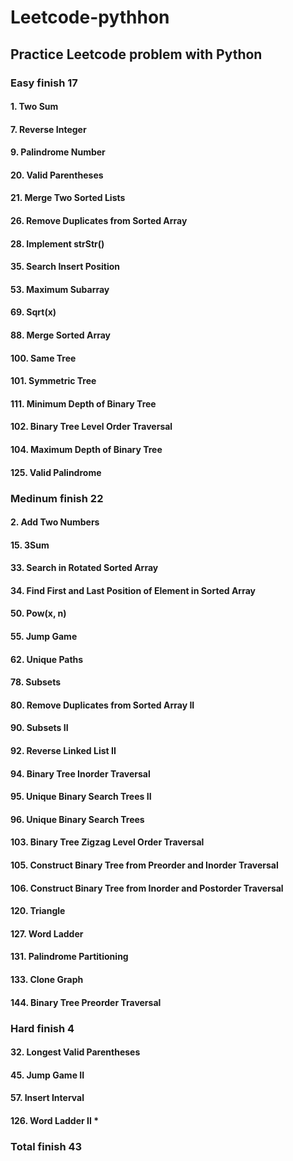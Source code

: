 # Leetcode-pythhon

## Practice Leetcode problem with Python

### Easy finish 17

#### 1. Two Sum

#### 7. Reverse Integer

#### 9. Palindrome Number

#### 20. Valid Parentheses

#### 21. Merge Two Sorted Lists

#### 26. Remove Duplicates from Sorted Array

#### 28. Implement strStr()

#### 35. Search Insert Position

#### 53. Maximum Subarray

#### 69. Sqrt(x)

#### 88. Merge Sorted Array

#### 100. Same Tree

#### 101. Symmetric Tree

#### 111. Minimum Depth of Binary Tree

#### 102. Binary Tree Level Order Traversal

#### 104. Maximum Depth of Binary Tree

#### 125. Valid Palindrome

### Medinum finish 22

#### 2. Add Two Numbers

#### 15. 3Sum

#### 33. Search in Rotated Sorted Array

#### 34. Find First and Last Position of Element in Sorted Array

#### 50. Pow(x, n)

#### 55. Jump Game

#### 62. Unique Paths

#### 78. Subsets

#### 80. Remove Duplicates from Sorted Array II

#### 90. Subsets II

#### 92. Reverse Linked List II

#### 94. Binary Tree Inorder Traversal

#### 95. Unique Binary Search Trees II

#### 96. Unique Binary Search Trees

#### 103. Binary Tree Zigzag Level Order Traversal

#### 105. Construct Binary Tree from Preorder and Inorder Traversal

#### 106. Construct Binary Tree from Inorder and Postorder Traversal

#### 120. Triangle

#### 127. Word Ladder

#### 131. Palindrome Partitioning

#### 133. Clone Graph

#### 144. Binary Tree Preorder Traversal

### Hard finish 4

#### 32. Longest Valid Parentheses

#### 45. Jump Game II

#### 57. Insert Interval

#### 126. Word Ladder II \*

### Total finish 43
